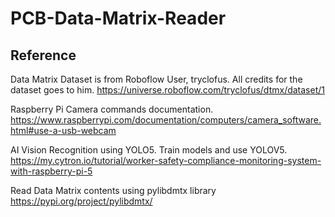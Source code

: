 # PCB-Data-Matrix-Reader


## Reference

Data Matrix Dataset is from Roboflow User, tryclofus. All credits for the dataset goes to him.
https://universe.roboflow.com/tryclofus/dtmx/dataset/1

Raspberry Pi Camera commands documentation.
https://www.raspberrypi.com/documentation/computers/camera_software.html#use-a-usb-webcam

AI Vision Recognition using YOLO5. Train models and use YOLOV5.
https://my.cytron.io/tutorial/worker-safety-compliance-monitoring-system-with-raspberry-pi-5

Read Data Matrix contents using pylibdmtx library
https://pypi.org/project/pylibdmtx/
